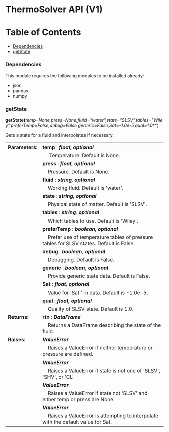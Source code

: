 # ThermoSolver API (V1)

# Table of Contents
* [Dependencies](#dependencies)
* [getState](#getState)

### Dependencies

This module requires the following modules to be installed already:

* json
* pandas
* numpy

### getState

**getState(**_temp=None,press=None,fluid="water",state="SLSV",tables="Wiley",preferTemp=False,debug=False,generic=False,Sat=-1.0e-5,qual=1.0_**)

Gets a state for a fluid and interpolates if necessary.

|                 |                                     |
|-----------------|-------------------------------------|
| **Parameters:** | **temp** : __*float, optional*__ |
| | &nbsp;&nbsp;&nbsp;&nbsp; Temperature. Default is None. |
| | **press** : __*float, optional*__ |
| | &nbsp;&nbsp;&nbsp;&nbsp;Pressure. Default is None. |
| | **fluid** : __*string, optional*__ |
| | &nbsp;&nbsp;&nbsp;&nbsp;Working fluid. Default is 'water'. |
| | **state** : __*string, optional*__ |
| | &nbsp;&nbsp;&nbsp;&nbsp;Physical state of matter. Default is 'SLSV'. |
| | **tables** : __*string, optional*__ |
| | &nbsp;&nbsp;&nbsp;&nbsp;Which tables to use. Default is 'Wiley'. |
| | **preferTemp** : __*boolean, optional*__ |
| | &nbsp;&nbsp;&nbsp;&nbsp;Prefer use of temperature tables of pressure tables for SLSV states. Default is False. |
| | **debug** : __*boolean, optional*__ |
| | &nbsp;&nbsp;&nbsp;&nbsp;Debugging. Default is False. |
| | **generic** : __*boolean, optional*__ |
| | &nbsp;&nbsp;&nbsp;&nbsp;Provide generic state data. Default is False. |
| | **Sat** : __*float, optional*__ |
| | &nbsp;&nbsp;&nbsp;&nbsp;Value for 'Sat.' in data. Default is -1.0e-5. |
| | **qual** : __*float, optional*__ |
| | &nbsp;&nbsp;&nbsp;&nbsp;Quality of SLSV state. Default is 1.0. |
| **Returns:** | **rtn** : __*DataFrame*__ |
| | &nbsp;&nbsp;&nbsp;&nbsp;Returns a DataFrame describing the state of the fluid. |
| **Raises:** | __*ValueError*__ |
| | &nbsp;&nbsp;&nbsp;&nbsp;Raises a ValueError if neither temperature or pressure are defined. |
| | __*ValueError*__ |
| | &nbsp;&nbsp;&nbsp;&nbsp;Raises a ValueError if state is not one of 'SLSV', 'SHV', or 'CL' |
| | __*ValueError*__ |
| | &nbsp;&nbsp;&nbsp;&nbsp;Raises a ValueError if state not 'SLSV' and either temp or press are None. |
| | __*ValueError*__ |
| | &nbsp;&nbsp;&nbsp;&nbsp;Raises a ValueError is attempting to interpolate with the default value for Sat. |

